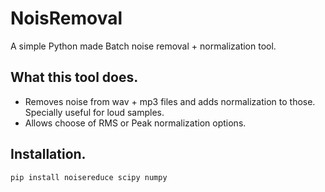# NoisRemoval
A simple Python made Batch noise removal + normalization tool.

## What this tool does.
- Removes noise from wav + mp3 files and adds normalization to those. Specially useful for loud samples.
- Allows choose of RMS or Peak normalization options.

## Installation.

```
pip install noisereduce scipy numpy
```
